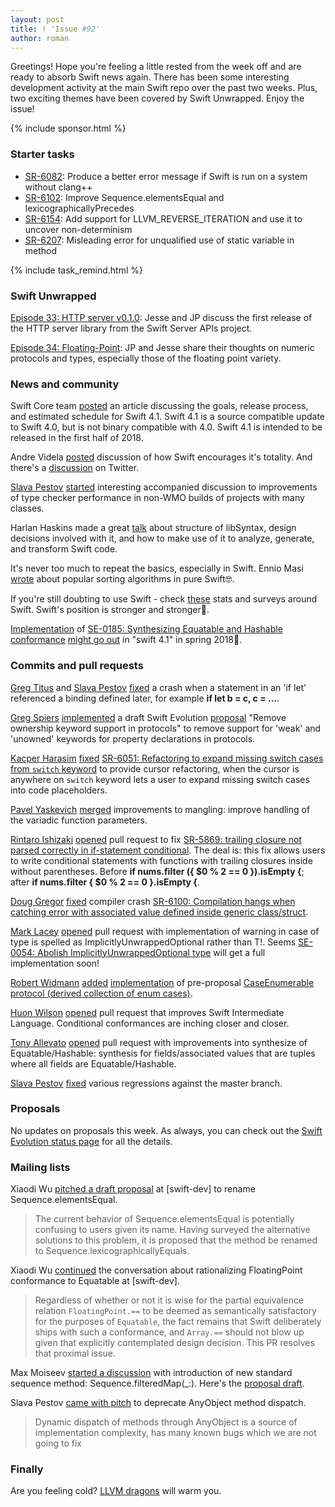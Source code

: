 ```yaml
---
layout: post
title: ! 'Issue #92'
author: roman
---
```


Greetings! Hope you're feeling a little rested from the week off and are ready to absorb Swift news again. There has been some interesting development activity at the main Swift repo over the past two weeks. Plus, two exciting themes have been covered by Swift Unwrapped. Enjoy the issue!

<!--excerpt-->

{% include sponsor.html %}

### Starter tasks

* [SR-6082](https://bugs.swift.org/browse/SR-6082): Produce a better error message if Swift is run on a system without clang++
* [SR-6102](https://bugs.swift.org/browse/SR-6102): Improve Sequence.elementsEqual and lexicographicallyPrecedes
* [SR-6154](https://bugs.swift.org/browse/SR-6154): Add support for LLVM_REVERSE_ITERATION and use it to uncover non-determinism
* [SR-6207](https://bugs.swift.org/browse/SR-6207): Misleading error for unqualified use of static variable in method

{% include task_remind.html %}

### Swift Unwrapped

[Episode 33: HTTP server v0.1.0](https://spec.fm/podcasts/swift-unwrapped/89166): Jesse and JP discuss the first release of the HTTP server library from the Swift Server APIs project.

[Episode 34: Floating-Point](https://spec.fm/podcasts/swift-unwrapped/91615): JP and Jesse share their thoughts on numeric protocols and types, especially those of the floating point variety.

### News and community

Swift Core team [posted](https://swift.org/blog/swift-4-1-release-process/) an article discussing the goals, release process, and estimated schedule for Swift 4.1. Swift 4.1 is a source compatible update to Swift 4.0, but is not binary compatible with 4.0. Swift 4.1 is intended to be released in the first half of 2018.

Andre Videla [posted](https://medium.com/@andre_videla/total-programming-in-swift-526508c12a74) discussion of how Swift encourages it's totality. And there's a [discussion](https://twitter.com/clattner_llvm/status/918885734890663937) on Twitter.

[Slava Pestov](https://twitter.com/slava_pestov) [started](https://twitter.com/slava_pestov/status/922357520819134465) interesting accompanied discussion to improvements of type checker performance in non-WMO builds of projects with many classes.

Harlan Haskins made a great [talk](academy.realm.io/posts/improving-swift-tools-with-libsyntax-try-swift-haskin-2017/) about structure of libSyntax, design decisions involved with it, and how to make use of it to analyze, generate, and transform Swift code.

It's never too much to repeat the basics, especially in Swift. Ennio Masi [wrote](https://medium.com/@EnnioMa/back-to-the-fundamentals-sorting-algorithms-in-swift-from-scratch-fccf8a3daea3) about popular sorting algorithms in pure Swift🤓.

If you're still doubting to use Swift - check [these](https://medium.com/@guydaher/what-stats-and-surveys-are-saying-about-swift-in-2017-7e21dcce1f8b) stats and surveys around Swift. Swift's position is stronger and stronger💪.

[Implementation](github.com/apple/swift/pull/9619) of [SE-0185: Synthesizing Equatable and Hashable conformance](https://github.com/apple/swift-evolution/blob/master/proposals/0185-synthesize-equatable-hashable.md) [might go out](https://github.com/apple/swift/pull/9619#issuecomment-336746025) in "swift 4.1" in spring 2018🎉.

### Commits and pull requests

[Greg Titus](https://github.com/gregomni) and [Slava Pestov](https://github.com/slavapestov) [fixed](https://github.com/apple/swift/pull/12440) a crash when a statement in an 'if let' referenced a binding defined later, for example **if let b = c, c = ...**.

[Greg Spiers](https://github.com/gspiers) [implemented](https://github.com/apple/swift/pull/11744) a draft Swift Evolution [proposal](https://github.com/apple/swift-evolution/pull/707) "Remove ownership keyword support in protocols" to remove support for 'weak' and 'unowned' keywords for property declarations in protocols.

[Kacper Harasim](https://github.com/Kacper20) [fixed](https://github.com/apple/swift/pull/12281) [SR-6051: Refactoring to expand missing switch cases from `switch` keyword](https://bugs.swift.org/browse/SR-6051) to provide cursor refactoring, when the cursor is anywhere on `switch` keyword lets a user to expand missing switch cases into code placeholders.

[Pavel Yaskevich](https://github.com/xedin) [merged](https://github.com/apple/swift/pull/12482) improvements to mangling: improve handling of the variadic function parameters.

[Rintaro Ishizaki](https://github.com/rintaro) [opened](https://github.com/apple/swift/pull/12457) pull request to fix [SR-5869: trailing closure not parsed correctly in if-statement conditional](https://bugs.swift.org/browse/SR-5869). The deal is: this fix allows users to write conditional statements with functions with trailing closures inside without parentheses. Before **if nums.filter ({ $0 % 2 == 0 }).isEmpty {**; after **if nums.filter { $0 % 2 == 0 }.isEmpty {**.

[Doug Gregor](https://github.com/DougGregor) [fixed](https://github.com/apple/swift/pull/12633) compiler crash [SR-6100: Compilation hangs when catching error with associated value defined inside generic class/struct](https://bugs.swift.org/browse/SR-6100).

[Mark Lacey](https://github.com/rudkx) [opened](https://github.com/apple/swift/pull/12631) pull request with implementation of warning in case of type is spelled as ImplicitlyUnwrappedOptional rather than T!. Seems [SE-0054: Abolish ImplicitlyUnwrappedOptional type](https://github.com/apple/swift-evolution/blob/master/proposals/0054-abolish-iuo.md) will get a full implementation soon!

[Robert Widmann](https://github.com/CodaFi) [added](https://github.com/apple/swift-evolution/pull/114) [implementation](https://github.com/apple/swift/compare/master...CodaFi:ace-attorney) of pre-proposal [CaseEnumerable protocol (derived	collection of enum cases)](https://lists.swift.org/pipermail/swift-evolution/Week-of-Mon-20160111/006876.html).

[Huon Wilson](https://github.com/huonw) [opened](https://github.com/apple/swift/pull/12430) pull request that improves Swift Intermediate Language. Conditional conformances are inching closer and closer.

[Tony Allevato](https://github.com/allevato) [opened](https://github.com/apple/swift/pull/12598) pull request with improvements into synthesize of Equatable/Hashable: synthesis for fields/associated values that are tuples where all fields are Equatable/Hashable.

[Slava Pestov](https://twitter.com/slava_pestov) [fixed](https://github.com/apple/swift/pull/12595) various regressions against the master branch.

### Proposals

No updates on proposals this week. As always, you can check out the [Swift Evolution status page](https://apple.github.io/swift-evolution/) for all the details.

### Mailing lists

Xiaodi Wu [pitched a draft proposal](https://lists.swift.org/pipermail/swift-evolution/Week-of-Mon-20171009/040362.html) at [swift-dev] to rename Sequence.elementsEqual.
> The current behavior of Sequence.elementsEqual is potentially confusing to
> users given its name. Having surveyed the alternative solutions to this
> problem, it is proposed that the method be renamed to
> Sequence.lexicographicallyEquals.

Xiaodi Wu [continued](https://lists.swift.org/pipermail/swift-dev/Week-of-Mon-20171016/005629.html) the conversation about rationalizing FloatingPoint conformance to Equatable at [swift-dev].
> Regardless of whether or not
> it is wise for the partial equivalence relation `FloatingPoint.==` to be
> deemed as semantically satisfactory for the purposes of `Equatable`, the
> fact remains that Swift deliberately ships with such a conformance, and
> `Array.==` should not blow up given that explicitly contemplated design
> decision. This PR resolves that proximal issue.

Max Moiseev [started a discussion](https://lists.swift.org/pipermail/swift-evolution/Week-of-Mon-20171023/040609.html) with introduction of new standard sequence method: Sequence.filteredMap(_:). Here's the [proposal draft](https://gist.github.com/moiseev/2f36376c8ef4c2b1273cff0bfd9c3b95).

Slava Pestov [came with pitch](https://lists.swift.org/pipermail/swift-evolution/Week-of-Mon-20171023/040641.html) to deprecate AnyObject method dispatch.
> Dynamic dispatch of methods through AnyObject is a source of implementation complexity, has many known bugs which we are not going to fix

### Finally

Are you feeling cold? [LLVM dragons](https://twitter.com/llvmorg/status/920046402360696832) will warm you.
